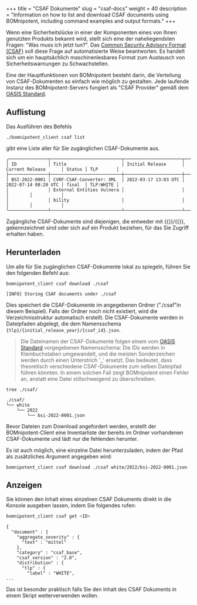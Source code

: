 +++
title = "CSAF Dokumente"
slug = "csaf-docs"
weight = 40
description = "Information on how to list and download CSAF documents using BOMnipotent, including command examples and output formats."
+++

Wenn eine Sicherheitslücke in einer der Komponenten eines von Ihnen genutzten Produkts bekannt wird, stellt sich eine der naheliegendsten Fragen: "Was muss ich jetzt tun?". Das [Common Security Advisory Format (CSAF)](https://www.csaf.io/) soll diese Frage auf automatisierte Weise beantworten. Es handelt sich um ein hauptsächlich maschinenlesbares Format zum Austausch von Sicherheitswarnungen zu Schwachstellen.

Eine der Hauptfunktionen von BOMnipotent besteht darin, die Verteilung von CSAF-Dokumenten so einfach wie möglich zu gestalten. Jede laufende Instanz des BOMnipotent-Servers fungiert als "CSAF Provider" gemäß dem [OASIS Standard](https://docs.oasis-open.org/csaf/csaf/v2.0/os/csaf-v2.0-os.html#722-role-csaf-provider).

## Auflistung

Das Ausführen des Befehls

```
./bomnipotent_client csaf list
```

gibt eine Liste aller für Sie zugänglichen CSAF-Dokumente aus.

``` {wrap="false" title="output"}
╭───────────────┬───────────────────────────┬──────────────────────┬──────────────────────┬────────┬───────────╮
│ ID            │ Title                     │ Initial Release      │ Current Release      │ Status │ TLP       │
├───────────────┼───────────────────────────┼──────────────────────┼──────────────────────┼────────┼───────────┤
│ BSI-2022-0001 │ CVRF-CSAF-Converter: XML  │ 2022-03-17 13:03 UTC │ 2022-07-14 08:20 UTC │ final  │ TLP:WHITE │
│               │ External Entities Vulnera │                      │                      │        │           │
│               │ bility                    │                      │                      │        │           │
╰───────────────┴───────────────────────────┴──────────────────────┴──────────────────────┴────────┴───────────╯
```

Zugängliche CSAF-Dokumente sind diejenigen, die entweder mit {{<tlp-white>}}/{{<tlp-clear>}}, gekennzeichnet sind oder sich auf ein Produkt beziehen, für das Sie Zugriff erhalten haben.

## Herunterladen

Um alle für Sie zugänglichen CSAF-Dokumente lokal zu spiegeln, führen Sie den folgenden Befehl aus:
```
bomnipotent_client csaf download ./csaf
```
``` {wrap="false" title="output"}
[INFO] Storing CSAF documents under ./csaf
```

Dies speichert die CSAF-Dokumente im angegebenen Ordner ("./csaf"in diesem Beispiel). Falls der Ordner noch nicht existiert, wird die Verzeichnisstruktur automatisch erstellt. Die CSAF-Dokumente werden in Dateipfaden abgelegt, die dem Namensschema `{tlp}/{initial_release_year}/{csaf_id}.json`. 

> Die Dateinamen der CSAF-Dokumente folgen einem vom [OASIS Standard](https://docs.oasis-open.org/csaf/csaf/v2.0/os/csaf-v2.0-os.html#51-filename) vorgegebenen Namensschema: Die IDs werden in Kleinbuchstaben umgewandelt, und die meisten Sonderzeichen werden durch einen Unterstrich '_' ersetzt. Das bedeutet, dass theoretisch verschiedene CSAF-Dokumente zum selben Dateipfad führen könnten. In einem solchen Fall zeigt BOMnipotent einen Fehler an, anstatt eine Datei stillschweigend zu überschreiben.


```
tree ./csaf/
```

``` {wrap="false" title="output"}
./csaf/
└── white
    └── 2022
        └── bsi-2022-0001.json
```

Bevor Dateien zum Download angefordert werden, erstellt der BOMnipotent-Client eine Inventarliste der bereits im Ordner vorhandenen CSAF-Dokumente und lädt nur die fehlenden herunter.

Es ist auch möglich, eine einzelne Datei herunterzuladen, indem der Pfad als zusätzliches Argument angegeben wird:

```
bomnipotent_client csaf download ./csaf white/2022/bsi-2022-0001.json
```

## Anzeigen

Sie können den Inhalt eines einzelnen CSAF Dokuments direkt in die Konsole ausgeben lassen, indem Sie folgendes rufen:
```bash
bomnipotent_client csaf get <ID>
```
``` {wrap="false" title="output (cropped)"}
{
  "document" : {
    "aggregate_severity" : {
      "text" : "mittel"
    },
    "category" : "csaf_base",
    "csaf_version" : "2.0",
    "distribution" : {
      "tlp" : {
        "label" : "WHITE",
...
```

Das ist besonder praktisch falls Sie den Inhalt des CSAF Dokuments in einem Skript weiterverwenden wollen.
